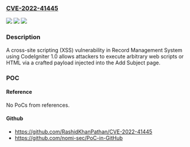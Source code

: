 ### [CVE-2022-41445](https://cve.mitre.org/cgi-bin/cvename.cgi?name=CVE-2022-41445)
![](https://img.shields.io/static/v1?label=Product&message=n%2Fa&color=blue)
![](https://img.shields.io/static/v1?label=Version&message=n%2Fa&color=blue)
![](https://img.shields.io/static/v1?label=Vulnerability&message=n%2Fa&color=brighgreen)

### Description

A cross-site scripting (XSS) vulnerability in Record Management System using CodeIgniter 1.0 allows attackers to execute arbitrary web scripts or HTML via a crafted payload injected into the Add Subject page.

### POC

#### Reference
No PoCs from references.

#### Github
- https://github.com/RashidKhanPathan/CVE-2022-41445
- https://github.com/nomi-sec/PoC-in-GitHub

